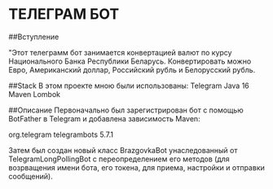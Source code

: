 # ТЕЛЕГРАМ БОТ 
##Вступление

 "Этот телеграмм бот занимается конвертацией валют по курсу 
 Национального Банка Республики Беларусь. Конвертировать можно
 Евро, Американский доллар, Российский рубль и Белорусский рубль.

##Stack
В этом проекте мною были использованы:
Telegram
Java 16
Maven
Lombok

##Описание
Первоначально был зарегистрирован бот с помощью BotFather 
в Telegram и добавлена зависимость Maven:

<dependency>
<groupId>org.telegram</groupId>
<artifactId>telegrambots</artifactId>
<version>5.7.1</version>
</dependency>

Затем был создан новый класс BrazgovkaBot 
унаследованный от TelegramLongPollingBot 
с переопределением его методов (для возрващения 
имени бота, его токена, для приема, настройки и 
отправки сообщений).
